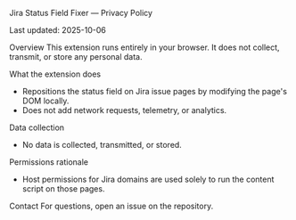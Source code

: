 Jira Status Field Fixer — Privacy Policy

Last updated: 2025-10-06

Overview
This extension runs entirely in your browser. It does not collect, transmit, or store any personal data.

What the extension does
- Repositions the status field on Jira issue pages by modifying the page's DOM locally.
- Does not add network requests, telemetry, or analytics.

Data collection
- No data is collected, transmitted, or stored.

Permissions rationale
- Host permissions for Jira domains are used solely to run the content script on those pages.

Contact
For questions, open an issue on the repository.



